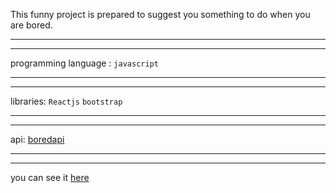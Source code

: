 This funny project is prepared to suggest you something to do when you are bored.

-------------------------------------
-------------------------------------
programming language :
`javascript`

-------------------------------------
-------------------------------------
libraries:
`Reactjs`
`bootstrap`

-------------------------------------
-------------------------------------
api:
[boredapi](https://www.boredapi.com/)

-------------------------------------
-------------------------------------
you can see it [here](http://boringtimes.ir/)
